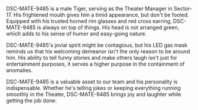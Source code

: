 DSC-MATE-9485 is a male Tiger, serving as the Theater Manager in Sector-17. His frightened mouth gives him a timid appearance, but don't be fooled. Equipped with his trusted horned rim glasses and red cross earring, DSC-MATE-9485 is always on top of things. His head is not arranged green, which adds to his sense of humor and easy-going nature.

DSC-MATE-9485's jovial spirit might be contagious, but his LED gas mask reminds us that his welcoming demeanor isn't the only reason to be around him. His ability to tell funny stories and make others laugh isn't just for entertainment purposes, it serves a higher purpose in the containment of anomalies.

DSC-MATE-9485 is a valuable asset to our team and his personality is indispensable. Whether he's telling jokes or keeping everything running smoothly in the Theater, DSC-MATE-9485 brings joy and laughter while getting the job done.